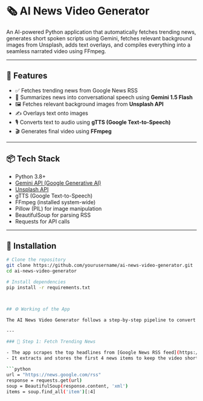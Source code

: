 # 🗞️ AI News Video Generator

An AI-powered Python application that automatically fetches trending news, generates short spoken scripts using Gemini, fetches relevant background images from Unsplash, adds text overlays, and compiles everything into a seamless narrated video using FFmpeg.

---

## 🚀 Features

- ✅ Fetches trending news from Google News RSS
- 🧠 Summarizes news into conversational speech using **Gemini 1.5 Flash**
- 🖼️ Fetches relevant background images from **Unsplash API**
- ✍️ Overlays text onto images
- 🎙️ Converts text to audio using **gTTS (Google Text-to-Speech)**
- 🎬 Generates final video using **FFmpeg**

---

## 📦 Tech Stack

- Python 3.8+
- [Gemini API (Google Generative AI)](https://ai.google.dev/)
- [Unsplash API](https://unsplash.com/developers)
- gTTS (Google Text-to-Speech)
- FFmpeg (installed system-wide)
- Pillow (PIL) for image manipulation
- BeautifulSoup for parsing RSS
- Requests for API calls

---

## 🔧 Installation

```bash
# Clone the repository
git clone https://github.com/yourusername/ai-news-video-generator.git
cd ai-news-video-generator

# Install dependencies
pip install -r requirements.txt



## ⚙️ Working of the App

The AI News Video Generator follows a step-by-step pipeline to convert trending headlines into a complete news video:

---

### 🧾 Step 1: Fetch Trending News

- The app scrapes the top headlines from [Google News RSS feed](https://news.google.com/rss).
- It extracts and stores the first 4 news items to keep the video short and focused.

```python
url = "https://news.google.com/rss"
response = requests.get(url)
soup = BeautifulSoup(response.content, 'xml')
items = soup.find_all('item')[:4]


